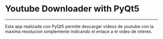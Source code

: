 # **Youtube Downloader with PyQt5**
---
Esta app realizada con PyQt5 permite descargar videos de youtube con la maxima resolucion simplemente indicando el enlace a el video de interes.